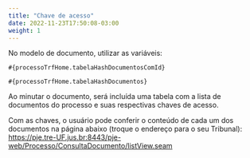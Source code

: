 ```yaml
---
title: "Chave de acesso"
date: 2022-11-23T17:50:08-03:00
weight: 1
---
```


No modelo de documento, utilizar as variáveis:

`#{processoTrfHome.tabelaHashDocumentosComId}`

`#{processoTrfHome.tabelaHashDocumentos}`

Ao minutar o documento, será incluída uma tabela com a lista de documentos do processo e suas respectivas chaves de acesso.

Com as chaves, o usuário pode conferir o conteúdo de cada um dos documentos na página abaixo (troque o endereço para o seu 
Tribunal):
https://pje.tre-UF.jus.br:8443/pje-web/Processo/ConsultaDocumento/listView.seam
